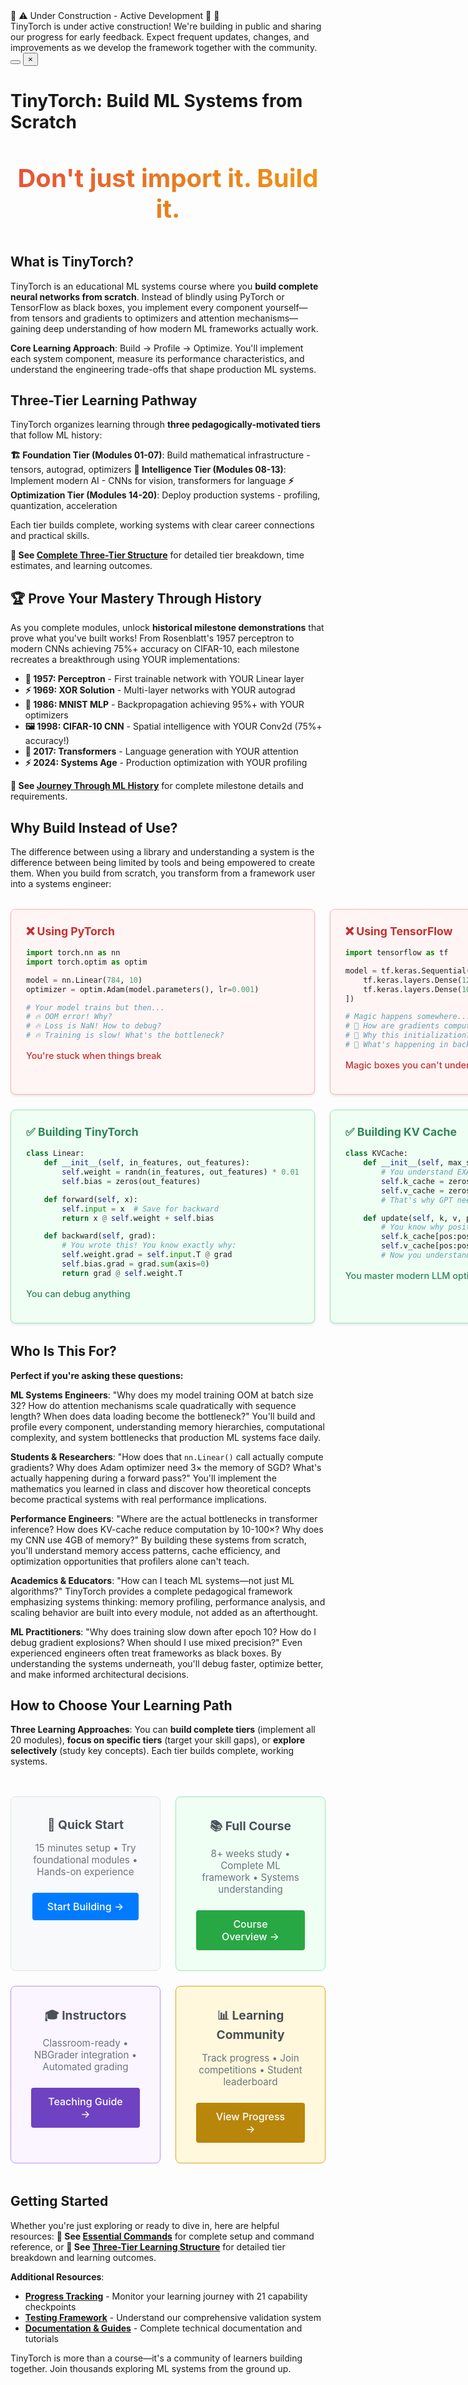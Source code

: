 <div id="wip-banner" class="wip-banner">
  <div class="wip-banner-content">
    <div class="wip-banner-title">
      <span class="icon">🚧</span>
      <span class="icon">⚠️</span>
      <span>Under Construction - Active Development</span>
      <span class="icon">🔨</span>
      <span class="icon">🚧</span>
    </div>
    <div class="wip-banner-description">
      TinyTorch is under active construction! We're building in public and sharing our progress for early feedback. Expect frequent updates, changes, and improvements as we develop the framework together with the community.
    </div>
    <button id="wip-banner-toggle" class="wip-banner-toggle" title="Collapse banner">
      <i class="fas fa-chevron-up"></i>
    </button>
    <button id="wip-banner-close" class="wip-banner-close" title="Dismiss banner">
      ×
    </button>
  </div>
</div>

# TinyTorch: Build ML Systems from Scratch

<h2 style="background: linear-gradient(135deg, #E74C3C 0%, #E67E22 50%, #F39C12 100%); -webkit-background-clip: text; -webkit-text-fill-color: transparent; background-clip: text; text-align: center; font-size: 2.5rem; margin: 3rem 0;">
Don't just import it. Build it.
</h2>

## What is TinyTorch?

TinyTorch is an educational ML systems course where you **build complete neural networks from scratch**. Instead of blindly using PyTorch or TensorFlow as black boxes, you implement every component yourself—from tensors and gradients to optimizers and attention mechanisms—gaining deep understanding of how modern ML frameworks actually work.

**Core Learning Approach**: Build → Profile → Optimize. You'll implement each system component, measure its performance characteristics, and understand the engineering trade-offs that shape production ML systems.

## Three-Tier Learning Pathway

TinyTorch organizes learning through **three pedagogically-motivated tiers** that follow ML history:

**🏗️ Foundation Tier (Modules 01-07)**: Build mathematical infrastructure - tensors, autograd, optimizers
**🧠 Intelligence Tier (Modules 08-13)**: Implement modern AI - CNNs for vision, transformers for language
**⚡ Optimization Tier (Modules 14-20)**: Deploy production systems - profiling, quantization, acceleration

Each tier builds complete, working systems with clear career connections and practical skills.

**📖 See [Complete Three-Tier Structure](chapters/00-introduction.html#three-tier-learning-pathway-build-complete-ml-systems)** for detailed tier breakdown, time estimates, and learning outcomes.

## 🏆 Prove Your Mastery Through History

As you complete modules, unlock **historical milestone demonstrations** that prove what you've built works! From Rosenblatt's 1957 perceptron to modern CNNs achieving 75%+ accuracy on CIFAR-10, each milestone recreates a breakthrough using YOUR implementations:

- **🧠 1957: Perceptron** - First trainable network with YOUR Linear layer
- **⚡ 1969: XOR Solution** - Multi-layer networks with YOUR autograd
- **🔢 1986: MNIST MLP** - Backpropagation achieving 95%+ with YOUR optimizers
- **🖼️ 1998: CIFAR-10 CNN** - Spatial intelligence with YOUR Conv2d (75%+ accuracy!)
- **🤖 2017: Transformers** - Language generation with YOUR attention
- **⚡ 2024: Systems Age** - Production optimization with YOUR profiling

**📖 See [Journey Through ML History](chapters/milestones.html)** for complete milestone details and requirements.

## Why Build Instead of Use?

The difference between using a library and understanding a system is the difference between being limited by tools and being empowered to create them. When you build from scratch, you transform from a framework user into a systems engineer:

<div style="display: grid; grid-template-columns: 1fr 1fr; gap: 1.5rem; margin: 2rem 0;">

<!-- Top Row: Using Libraries Examples -->
<div style="background: #fff5f5; border: 1px solid #feb2b2; padding: 1.5rem; border-radius: 0.5rem; box-shadow: 0 2px 4px rgba(0,0,0,0.1);">
<h3 style="margin: 0 0 1rem 0; color: #c53030; font-size: 1.1rem;">❌ Using PyTorch</h3>

```python
import torch.nn as nn
import torch.optim as optim

model = nn.Linear(784, 10)
optimizer = optim.Adam(model.parameters(), lr=0.001)

# Your model trains but then...
# 🔥 OOM error! Why?
# 🔥 Loss is NaN! How to debug?
# 🔥 Training is slow! What's the bottleneck?
```

<p style="color: #c53030; font-weight: 500; margin-top: 1rem; font-size: 0.9rem;">
You're stuck when things break
</p>
</div>

<div style="background: #fff5f5; border: 1px solid #feb2b2; padding: 1.5rem; border-radius: 0.5rem; box-shadow: 0 2px 4px rgba(0,0,0,0.1);">
<h3 style="margin: 0 0 1rem 0; color: #c53030; font-size: 1.1rem;">❌ Using TensorFlow</h3>

```python
import tensorflow as tf

model = tf.keras.Sequential([
    tf.keras.layers.Dense(128, activation='relu'),
    tf.keras.layers.Dense(10)
])

# Magic happens somewhere...
# 🤷 How are gradients computed?
# 🤷 Why this initialization?
# 🤷 What's happening in backward pass?
```

<p style="color: #c53030; font-weight: 500; margin-top: 1rem; font-size: 0.9rem;">
Magic boxes you can't understand
</p>
</div>

<!-- Bottom Row: Building Your Own Examples -->
<div style="background: #f0fff4; border: 1px solid #9ae6b4; padding: 1.5rem; border-radius: 0.5rem; box-shadow: 0 2px 4px rgba(0,0,0,0.1);">
<h3 style="margin: 0 0 1rem 0; color: #2f855a; font-size: 1.1rem;">✅ Building TinyTorch</h3>

```python
class Linear:
    def __init__(self, in_features, out_features):
        self.weight = randn(in_features, out_features) * 0.01
        self.bias = zeros(out_features)

    def forward(self, x):
        self.input = x  # Save for backward
        return x @ self.weight + self.bias

    def backward(self, grad):
        # You wrote this! You know exactly why:
        self.weight.grad = self.input.T @ grad
        self.bias.grad = grad.sum(axis=0)
        return grad @ self.weight.T
```

<p style="color: #2f855a; font-weight: 500; margin-top: 1rem; font-size: 0.9rem;">
You can debug anything
</p>
</div>

<div style="background: #f0fff4; border: 1px solid #9ae6b4; padding: 1.5rem; border-radius: 0.5rem; box-shadow: 0 2px 4px rgba(0,0,0,0.1);">
<h3 style="margin: 0 0 1rem 0; color: #2f855a; font-size: 1.1rem;">✅ Building KV Cache</h3>

```python
class KVCache:
    def __init__(self, max_seq_len, n_heads, head_dim):
        # You understand EXACTLY the memory layout:
        self.k_cache = zeros(max_seq_len, n_heads, head_dim)
        self.v_cache = zeros(max_seq_len, n_heads, head_dim)
        # That's why GPT needs GBs of RAM!

    def update(self, k, v, pos):
        # You know why position matters:
        self.k_cache[pos:pos+len(k)] = k  # Reuse past computations
        self.v_cache[pos:pos+len(v)] = v  # O(n²) → O(n) speedup!
        # Now you understand why context windows are limited
```

<p style="color: #2f855a; font-weight: 500; margin-top: 1rem; font-size: 0.9rem;">
You master modern LLM optimizations
</p>
</div>

</div>

## Who Is This For?

**Perfect if you're asking these questions:**

**ML Systems Engineers**: "Why does my model training OOM at batch size 32? How do attention mechanisms scale quadratically with sequence length? When does data loading become the bottleneck?" You'll build and profile every component, understanding memory hierarchies, computational complexity, and system bottlenecks that production ML systems face daily.

**Students & Researchers**: "How does that `nn.Linear()` call actually compute gradients? Why does Adam optimizer need 3× the memory of SGD? What's actually happening during a forward pass?" You'll implement the mathematics you learned in class and discover how theoretical concepts become practical systems with real performance implications.

**Performance Engineers**: "Where are the actual bottlenecks in transformer inference? How does KV-cache reduce computation by 10-100×? Why does my CNN use 4GB of memory?" By building these systems from scratch, you'll understand memory access patterns, cache efficiency, and optimization opportunities that profilers alone can't teach.

**Academics & Educators**: "How can I teach ML systems—not just ML algorithms?" TinyTorch provides a complete pedagogical framework emphasizing systems thinking: memory profiling, performance analysis, and scaling behavior are built into every module, not added as an afterthought.

**ML Practitioners**: "Why does training slow down after epoch 10? How do I debug gradient explosions? When should I use mixed precision?" Even experienced engineers often treat frameworks as black boxes. By understanding the systems underneath, you'll debug faster, optimize better, and make informed architectural decisions.

## How to Choose Your Learning Path

**Three Learning Approaches**: You can **build complete tiers** (implement all 20 modules), **focus on specific tiers** (target your skill gaps), or **explore selectively** (study key concepts). Each tier builds complete, working systems.

<div style="display: grid; grid-template-columns: repeat(2, 1fr); gap: 1.5rem; margin: 3rem 0;">

<!-- Top Row -->
<div style="background: #f8f9fa; border: 1px solid #dee2e6; padding: 2rem; border-radius: 0.5rem; text-align: center;">
<h3 style="margin: 0 0 1rem 0; font-size: 1.2rem; color: #495057;">🔬 Quick Start</h3>
<p style="margin: 0 0 1.5rem 0; font-size: 0.95rem; color: #6c757d;">15 minutes setup • Try foundational modules • Hands-on experience</p>
<a href="quickstart-guide.html" style="display: inline-block; background: #007bff; color: white; padding: 0.75rem 1.5rem; border-radius: 0.25rem; text-decoration: none; font-weight: 500; font-size: 1rem;">Start Building →</a>
</div>

<div style="background: #f0fff4; border: 1px solid #9ae6b4; padding: 2rem; border-radius: 0.5rem; text-align: center;">
<h3 style="margin: 0 0 1rem 0; font-size: 1.2rem; color: #495057;">📚 Full Course</h3>
<p style="margin: 0 0 1.5rem 0; font-size: 0.95rem; color: #6c757d;">8+ weeks study • Complete ML framework • Systems understanding</p>
<a href="chapters/00-introduction.html" style="display: inline-block; background: #28a745; color: white; padding: 0.75rem 1.5rem; border-radius: 0.25rem; text-decoration: none; font-weight: 500; font-size: 1rem;">Course Overview →</a>
</div>

<!-- Bottom Row -->
<div style="background: #faf5ff; border: 1px solid #b794f6; padding: 2rem; border-radius: 0.5rem; text-align: center;">
<h3 style="margin: 0 0 1rem 0; font-size: 1.2rem; color: #495057;">🎓 Instructors</h3>
<p style="margin: 0 0 1.5rem 0; font-size: 0.95rem; color: #6c757d;">Classroom-ready • NBGrader integration • Automated grading</p>
<a href="usage-paths/classroom-use.html" style="display: inline-block; background: #6f42c1; color: white; padding: 0.75rem 1.5rem; border-radius: 0.25rem; text-decoration: none; font-weight: 500; font-size: 1rem;">Teaching Guide →</a>
</div>

<div style="background: #fff8dc; border: 1px solid #daa520; padding: 2rem; border-radius: 0.5rem; text-align: center;">
<h3 style="margin: 0 0 1rem 0; font-size: 1.2rem; color: #495057;">📊 Learning Community</h3>
<p style="margin: 0 0 1.5rem 0; font-size: 0.95rem; color: #6c757d;">Track progress • Join competitions • Student leaderboard</p>
<a href="leaderboard.html" style="display: inline-block; background: #b8860b; color: white; padding: 0.75rem 1.5rem; border-radius: 0.25rem; text-decoration: none; font-weight: 500; font-size: 1rem;">View Progress →</a>
</div>

</div>

## Getting Started

Whether you're just exploring or ready to dive in, here are helpful resources: **📖 See [Essential Commands](tito-essentials.html)** for complete setup and command reference, or **📖 See [Three-Tier Learning Structure](chapters/00-introduction.html#three-tier-learning-pathway-build-complete-ml-systems)** for detailed tier breakdown and learning outcomes.

**Additional Resources**:
- **[Progress Tracking](learning-progress.html)** - Monitor your learning journey with 21 capability checkpoints
- **[Testing Framework](testing-framework.html)** - Understand our comprehensive validation system
- **[Documentation & Guides](resources.html)** - Complete technical documentation and tutorials

TinyTorch is more than a course—it's a community of learners building together. Join thousands exploring ML systems from the ground up.